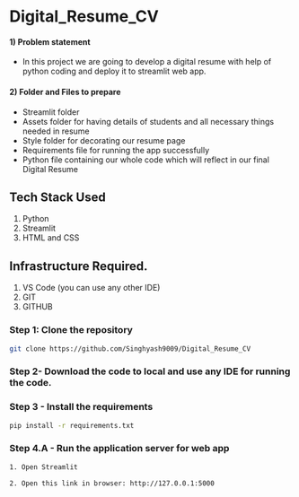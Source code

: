 # Digital_Resume_CV

#### 1)  Problem statement
* In this project we are going to develop a digital resume with help of python coding and deploy it to streamlit web app.

#### 2) Folder and Files to prepare
* Streamlit folder
* Assets folder for having details of students and all necessary things needed in resume
* Style folder for decorating our resume page
* Requirements file for running the app successfully
* Python file containing our whole code which will reflect in our final Digital Resume

## Tech Stack Used
1. Python 
2. Streamlit
3. HTML and CSS

## Infrastructure Required.
1. VS Code (you can use any other IDE)
2. GIT
3. GITHUB

### Step 1: Clone the repository
```bash
git clone https://github.com/Singhyash9009/Digital_Resume_CV
```

### Step 2- Download the code to local and use any IDE for running the code.

### Step 3 - Install the requirements
```bash
pip install -r requirements.txt
```


### Step 4.A - Run the application server for web app
```bash
1. Open Streamlit
```

```bash
2. Open this link in browser: http://127.0.0.1:5000
```
